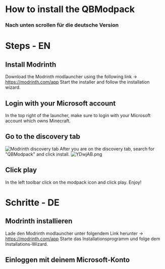 # How to install the QBModpack

### **Nach unten scrollen für die deutsche Version**

# Steps - EN

## Install Modrinth
Download the Modrinth modlauncher using the following link -> https://modrinth.com/app
Start the installer and follow the installation wizard.

## Login with your Microsoft account

In the top right of the launcher, make sure to login with your Microsoft account which owns Minecraft.

## Go to the discovery tab

![Modrinth discovery tab](https://s6.imgcdn.dev/YDwhyq.png)
After you are on the discovery tab, search for "QBModpack" and click install.
![YDwjAB.png](https://s6.imgcdn.dev/YDwjAB.png)
## Click play

In the left toolbar click on the modpack icon and click play. Enjoy!

# Schritte - DE

## Modrinth installieren
Lade den Modrinth modlauncher unter folgendem Link herunter -> https://modrinth.com/app
Starte das Installationsprogramm und folge dem Installations-Wizard.

## Einloggen mit deinem Microsoft-Konto
